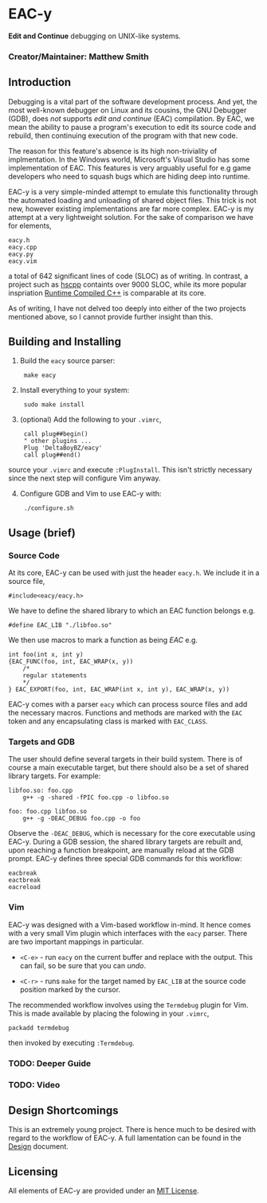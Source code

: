 # EAC-y 

**Edit and Continue** debugging on UNIX-like systems. 

### Creator/Maintainer: Matthew Smith

## Introduction

Debugging is  a  vital  part  of  the  software  development
process.  And yet, the most well-known debugger on Linux and
its cousins, the GNU Debugger  (GDB),  does  *not*  supports
*edit and continue* (EAC) compilation.  By EAC, we mean  the
ability to pause a program's execution to  edit  its  source
code and rebuild, then continuing execution of  the  program
with that new code. 

The  reason  for  this  feature's  absence   is   its   high
non-triviality of  implmentation.   In  the  Windows  world,
Microsoft's Visual Studio has some  implementation  of  EAC.
This  features  is  very  arguably  useful  for   e.g   game
developers who need to squash bugs  which  are  hiding  deep
into runtime. 

EAC-y is  a  very  simple-minded  attempt  to  emulate  this
functionality through the automated loading and unloading of
shared object files. This trick is not new, however existing
implementations are far more complex. EAC-y is my attempt at 
a very lightweight solution. For the sake of comparison we
have for elements, 

    eacy.h
    eacy.cpp
    eacy.py
    eacy.vim

a total of 642  significant  lines  of  code  (SLOC)  as  of
writing. In contrast, a project such as
[hscpp](https://github.com/jheruty/hscpp) containts over  9000
SLOC, while its more popular inspriation  [Runtime  Compiled
C++](https://github.com/RuntimeCompiledCPlusPlus/RuntimeCompiledCPlusPlus)
is comparable at its core. 

As of writing, I have not delved too deeply into  either  of
the two  projects  mentioned  above,  so  I  cannot  provide
further insight than this. 

## Building and Installing

1. Build the `eacy` source parser: 

        make eacy

2. Install everything to your system: 

        sudo make install

3. (optional) Add the following to your `.vimrc`,

        call plug##begin()
        " other plugins ...
        Plug 'DeltaBoyBZ/eacy'
        call plug##end()
source your `.vimrc` and execute `:PlugInstall`.  This isn't
strictly necessary since the next step  will  configure  Vim
anyway. 

4. Configure GDB and Vim to use EAC-y with: 

        ./configure.sh

## Usage (brief)

### Source Code 

At its core, EAC-y can be used with just the header `eacy.h`. We include it in a
source file,

    #include<eacy/eacy.h>

We have to define the shared library to which an EAC
function belongs e.g.

    #define EAC_LIB "./libfoo.so"

We then use macros to mark a function as being *EAC* e.g.

    int foo(int x, int y)
    {EAC_FUNC(foo, int, EAC_WRAP(x, y))
        /*
        regular statements
        */
    } EAC_EXPORT(foo, int, EAC_WRAP(int x, int y), EAC_WRAP(x, y))

EAC-y comes with a parser `eacy` which can process source files and add the
necessary macros. Functions and methods are marked with the `EAC` token and any
encapsulating class is marked with `EAC_CLASS`. 

### Targets and GDB 

The user  should  define  several  targets  in  their  build
system.  There is of course a main  executable  target,  but
there should also  be  a  set  of  shared  library  targets.
For example: 

    libfoo.so: foo.cpp
        g++ -g -shared -fPIC foo.cpp -o libfoo.so

    foo: foo.cpp libfoo.so
        g++ -g -DEAC_DEBUG foo.cpp -o foo

Observe the `-DEAC_DEBUG`, which is necessary for  the  core
executable using EAC-y.  During a GDB  session,  the  shared
library targets are rebuilt and, upon  reaching  a  function
breakpoint, are manually reload at the  GDB  prompt.   EAC-y
defines  three  special  GDB  commands  for  this  workflow:

    eacbreak
    eactbreak
    eacreload

### Vim 

EAC-y was designed with a Vim-based  workflow  in-mind.   It
hence comes with a very small Vim  plugin  which  interfaces
with the `eacy` parser.  There are two important mappings in
particular.

- `<C-e>` - run `eacy` on the current buffer and replace
    with the output. This can fail, so be sure that you can
    *undo*. 

- `<C-r>` - runs `make` for the target named by `EAC_LIB` at 
  the source code position marked by the cursor.

The recommended  workflow  involves  using  the  `Termdebug`
plugin for Vim.  This  is  made  available  by  placing  the
folowing in your `.vimrc`,

    packadd termdebug

then invoked by executing `:Termdebug`. 

### TODO: Deeper Guide 

### TODO: Video

## Design Shortcomings

This is an extremely young project.  There is hence much  to
be desired with regard to the workflow  of  EAC-y.   A  full
lamentation  can  be  found   in   the   [Design](design.md)
document.

## Licensing

All elements of EAC-y are provided under an [MIT License](LICENSE.txt). 

